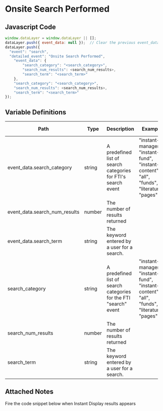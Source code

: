 # Onsite Search Performed

### 

## Javascript Code
```js
window.dataLayer = window.dataLayer || [];
dataLayer.push({ event_data: null });  // Clear the previous event_data object.
dataLayer.push({
  "event": "search",
  "detailed_event": "Onsite Search Performed",
    "event_data": {
        "search_category": "<search_category>",
        "search_num_results": <search_num_results>,
        "search_term": "<search_term>"
    },
    "search_category": "<search_category>",
    "search_num_results": <search_num_results>,
    "search_term": "<search_term>"
});
```

## Variable Definitions

|Path|Type|Description|Example|Pattern|Min Length|Max Length|Minimum|Maximum|Multiple Of|
| --- | --- | --- | --- | --- | --- | --- | --- | --- | --- |
|event_data.search_category|string|A predefined list of search categories for FTI's search event|"instant-manager", "instant-fund", "instant-content", "all", "funds", "literature", "pages"|||||||
|event_data.search_num_results|number|The number of results returned||||||||
|event_data.search_term|string|The keyword entered by a user for a search.||||||||
|search_category|string|A predefined list of search categories for the FTI "search" event|"instant-manager", "instant-fund", "instant-content", "all", "funds", "literature", "pages"|||||||
|search_num_results|number|The number of results returned||||||||
|search_term|string|The keyword entered by a user for a search.||||||||

## Attached Notes

<p><span data-sheets-value="{&quot;1&quot;:2,&quot;2&quot;:&quot;Fire the code snippet below when Instant Display results appears&quot;}" data-sheets-userformat="{&quot;2&quot;:513,&quot;3&quot;:{&quot;1&quot;:0},&quot;12&quot;:0}">Fire the code snippet below when Instant Display results appears</span></p>
<p><span data-sheets-value="{&quot;1&quot;:2,&quot;2&quot;:&quot;Fire the code snippet below when Instant Display results appears&quot;}" data-sheets-userformat="{&quot;2&quot;:513,&quot;3&quot;:{&quot;1&quot;:0},&quot;12&quot;:0}"><img title="Site Search - Results Returned" src="https://github.com/searchdiscovery/client-fti-ga4-dl-spec/blob/main/images/Site%20Search%20%E2%80%93%20Results%20Returned.png?raw=true" alt="" /></span></p>
